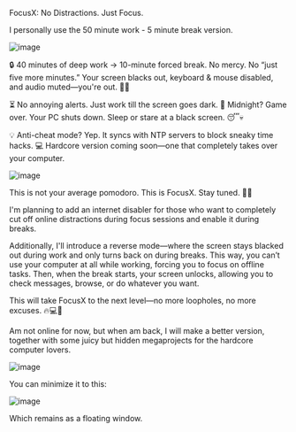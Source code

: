 FocusX: No Distractions. Just Focus.

I personally use the 50 minute work - 5 minute break version.

![image](https://github.com/user-attachments/assets/0826d834-987f-4070-a287-fd4feede9709)


🔒 40 minutes of deep work → 10-minute forced break.
No mercy. No “just five more minutes.” Your screen blacks out, keyboard & mouse disabled, and audio muted—you're out. 🚶‍♂️

⏳ No annoying alerts. Just work till the screen goes dark.
🌙 Midnight? Game over. Your PC shuts down. Sleep or stare at a black screen. 😴💀

💡 Anti-cheat mode? Yep. It syncs with NTP servers to block sneaky time hacks.
💻 Hardcore version coming soon—one that completely takes over your computer.

![image](https://github.com/user-attachments/assets/54608fa2-2250-4347-b05a-adaf5699a3e7)

This is not your average pomodoro. This is FocusX. Stay tuned. 🚀🔥

I'm planning to add an internet disabler for those who want to completely cut off online distractions during focus sessions and enable it during breaks.

Additionally, I'll introduce a reverse mode—where the screen stays blacked out during work and only turns back on during breaks. This way, you can’t use your computer at all while working, forcing you to focus on offline tasks. Then, when the break starts, your screen unlocks, allowing you to check messages, browse, or do whatever you want.

This will take FocusX to the next level—no more loopholes, no more excuses. 🔥💻🚀

Am not online for now, but when am back, I will make a better version, together with some juicy but hidden megaprojects for the hardcore computer lovers.

![image](https://github.com/user-attachments/assets/c839095a-3827-44f6-981d-4ca90ff8986c)

You can minimize it to this:

![image](https://github.com/user-attachments/assets/dd34e733-7853-479f-9085-e6cd390f3ad0)

Which remains as a floating window.

